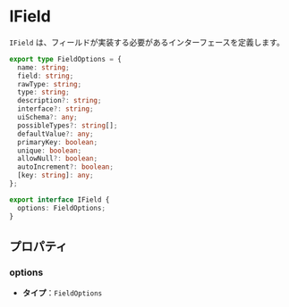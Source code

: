 # IField

`IField` は、フィールドが実装する必要があるインターフェースを定義します。

```typescript
export type FieldOptions = {
  name: string;
  field: string;
  rawType: string;
  type: string;
  description?: string;
  interface?: string;
  uiSchema?: any;
  possibleTypes?: string[];
  defaultValue?: any;
  primaryKey: boolean;
  unique: boolean;
  allowNull?: boolean;
  autoIncrement?: boolean;
  [key: string]: any;
};

export interface IField {
  options: FieldOptions;
}
```


## プロパティ

### options

- **タイプ**：`FieldOptions`

